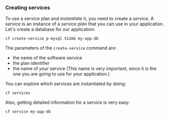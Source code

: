 ### Creating services

To use a service plan and *instantiate* it, you need to create a *service*. A *service* is an instance of a *service plan* that you can use in your application.
Let's create a database for our application:

```exec
cf create-service p-mysql 512mb my-app-db
```

The parameters of the `create-service` command are:

* the name of the software service
* the plan identifier
* the name of *your* service (This name is very important, since it is the one you are going to use for your application.)

You can explore which services are instantiated by doing:

```exec
cf services
```

Also, getting detailed information for a service is very easy:

```exec
cf service my-app-db
```

